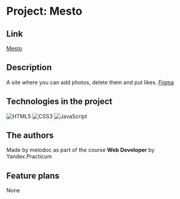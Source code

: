 # Project: Mesto

## Link

[Mesto](https://melodoc.github.io/mesto/)

## Description

A site where you can add photos, delete them and put likes. [Figma](https://www.figma.com/file/2cn9N9jSkmxD84oJik7xL7/JavaScript.-Sprint-4?node-id=0%3A1)

## Technologies in the project

![HTML5](https://img.shields.io/badge/html5-%23E34F26.svg?style=for-the-badge&logo=html5&logoColor=white)
![CSS3](https://img.shields.io/badge/css3-%231572B6.svg?style=for-the-badge&logo=css3&logoColor=white)
![JavaScript](https://img.shields.io/badge/JavaScript-ffd24a?style=for-the-badge&logo=javascript&logoColor=white)

## The authors

Made by melodoc as part of the course **Web Developer** by Yandex.Practicum

## Feature plans

None
